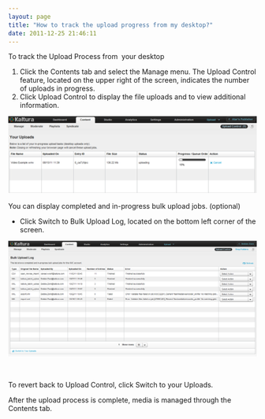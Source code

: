 ```yaml
---
layout: page
title: "How to track the upload progress from my desktop?"
date: 2011-12-25 21:46:11
---
```


<p class="mce-procedure">
  To track the Upload Process from  your desktop
</p>

1.  Click the Contents tab and select the Manage menu. The Upload Control feature, located on the upper right of the screen, indicates the number of uploads in progress.
2.  Click Upload Control to display the file uploads and to view additional information.

<span style="font-family: David CLM Medium; font-size: small;"><img src="../../assets/115">

You can display completed and in-progress bulk upload jobs. (optional)

*   Click Switch to Bulk Upload Log, located on the bottom left corner of the screen.

<span style="font-family: 'David CLM Medium'; font-size: small;"><img src="../../assets/142">

 

<p class="mce-procedure">
  To revert back to Upload Control, click Switch to your Uploads.
</p>

After the upload process is complete, media is managed through the Contents tab.

<span style="font-family: David CLM Medium;"><span style="font-size: small;"><br /></span></span>

 